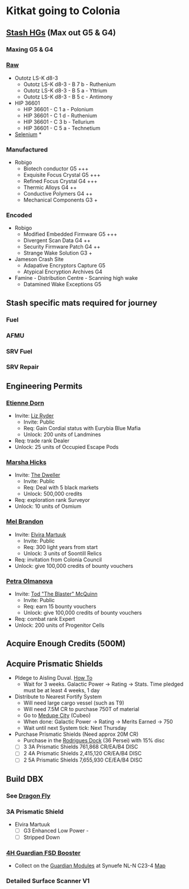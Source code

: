 # Kitkat going to Colonia

## [Stash HGs](https://cmdrs-toolbox.com/material-finder) (Max out G5 & G4)
### Maxing G5 & G4
### [Raw](https://www.youtube.com/watch?v=u8SgJz_Qydg)
* Outotz LS-K d8-3
  * Outotz LS-K d8-3 - B 7 b - Ruthenium
  * Outotz LS-K d8-3 - B 5 a - Yttrium
  * Outotz LS-K d8-3 - B 5 c - Antimony
* HIP 36601
  * HIP 36601 - C 1 a - Polonium
  * HIP 36601 - C 1 d - Ruthenium
  * HIP 36601 - C 3 b - Tellurium
  * HIP 36601 - C 5 a - Technetium
* [Selenium](https://edtools.cc/selenium?s=sol)
  *  
### Manufactured
* Robigo
  * Biotech conductor	G5	+++
  * Exquisite Focus Crystal	G5	+++
  * Refined Focus Crystal	G4	+++
  * Thermic Alloys	G4	++
  * Conductive Polymers	G4	++
  * Mechanical Components	G3	+
### Encoded
* Robigo
  * Modified Embedded Firmware	G5	+++
  * Divergent Scan Data	G4	++
  * Security Firmware Patch	G4	++
  * Strange Wake Solution	G3	+
* Jameson Crash Site
  * Adapative Encryptors Capture	G5 
  * Atypical Encryption Archives	G4
* Famine - Distribution Centre - Scanning high wake
  * Datamined Wake Exceptions G5  

## Stash specific mats required for journey
### Fuel
### AFMU
### SRV Fuel
### SRV Repair

## Engineering Permits
### [Etienne Dorn](https://inara.cz/elite/engineer/23/)
* Invite: [Liz Ryder](https://inara.cz/elite/engineer/5)
  * Invite: Public
  * Req: Gain Cordial status with Eurybia Blue Mafia
  * Unlock: 200 units of Landmines
* Req: trade rank Dealer
* Unlock: 25 units of Occupied Escape Pods

### [Marsha Hicks](https://inara.cz/elite/engineer/21/)
* Invite: [The Dweller](https://inara.cz/elite/engineer/4)
  * Invite: Public
  * Req: Deal with 5 black markets
  * Unlock:  500,000 credits
* Req:  exploration rank Surveyor
* Unlock: 10 units of Osmium

### [Mel Brandon](https://inara.cz/elite/engineer/22/)
* Invite: [Elvira Martuuk](https://inara.cz/elite/engineer/2)
  * Invite: Public
  * Req: 300 light years from start
  * Unlock:  3 units of Soontill Relics
* Req: invitation from Colonia Council
* Unlock: give 100,000 credits of bounty vouchers

### [Petra Olmanova](https://inara.cz/elite/engineer/24/)
* Invite: [Tod "The Blaster" McQuinn](https://inara.cz/elite/engineer/6)
  * Invite: Public
  * Req: earn 15 bounty vouchers
  * Unlock:  give 100,000 credits of bounty vouchers
* Req: combat rank Expert  
* Unlock: 200 units of Progenitor Cells
## Acquire Enough Credits (500M)

## Acquire Prismatic Shields
* Pldege to Aisling Duval. [How To](https://www.youtube.com/watch?v=pn8X1L3R3NI)
  * Wait for 3 weeks. Galactic Power -> Rating -> Stats. Time pledged must be at least 4 weeks, 1 day
* Distribute to Nearest Fortify System
  * Will need large cargo vessel (such as T9) 
  * Will need 7.5M CR to purchase 750T of material
  * Go to [Medupe City](https://eddb.io/station/18642) (Cubeo)
  * When done: Galactic Power -> Rating -> Merits Earned -> 750
  * Wait until next System tick: Next Thursday
* Purchase Prismatic Shields (Need approx 20M CR)
  * Purchase in the [Rodrigues Dock](https://elite-dangerous.fandom.com/wiki/Prismatic_Shield_Generator#Purchase_Locations) (36 Persei) with 15% disc
  * [ ] 3 3A Prismatic Shields 761,868 CR/EA/B4 DISC
  * [ ] 2 4A Prismatic Shields 2,415,120 CR/EA/B4 DISC
  * [ ] 2 5A Prismatic Shields 7,655,930 CE/EA/B4 DISC
## Build DBX
### See [Dragon Fly](https://edsy.org/#/L=Gi0HOfo0H4C0S00,,mpUCzY2mDBw10,9p31mA7210AN80mAdsG05G0060upD6upD8qpDE_PcGzcQKsPcAqq0mB4S1mBK40mBcg1m,,3302m4_w1m7Pc0005U1m0IwAm1IM4m0nG2m2jwG09G001P000,Dragon_0Fly,UCL_D03)
### 3A Prismatic Shield
* Elvira Martuuk
  * [ ] G3 Enhanced Low Power -  
  * [ ] Stripped Down
### [4H Guardian FSD Booster](https://elite-dangerous.fandom.com/wiki/Guardian_Frame_Shift_Drive_Booster)
* Collect on the [Guardian Modules](https://cmdrs-toolbox.com/guides/guardian-modules) at Synuefe NL-N C23-4 [Map](https://images.squarespace-cdn.com/content/v1/5dadea5a93a75725cf178ef7/1611615858568-O9NOUCGQ2U2HQSI1TM5J/Synuefe+NL-N+C23-4_Map.png)

### Detailed Surface Scanner V1
